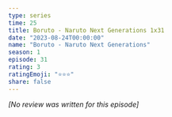 ```yaml
---
type: series
time: 25
title: Boruto - Naruto Next Generations 1x31
date: "2023-08-24T00:00:00"
name: "Boruto - Naruto Next Generations"
season: 1
episode: 31
rating: 3
ratingEmoji: "⭐️⭐️⭐️"
share: false
---
```


_[No review was written for this episode]_